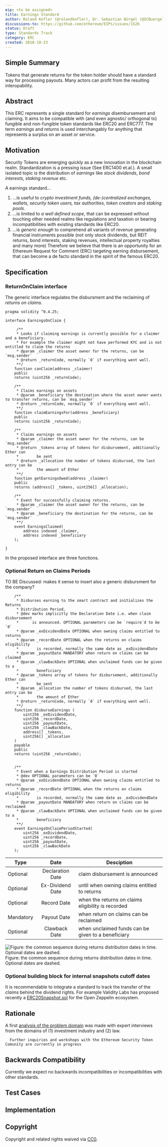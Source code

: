 ```yaml
---
eip: <to be assigned>
title: Earnings Standard
author: Roland Kofler (@rolandkofler), Dr. Sebastian Bürgel (@SCBuergel)
discussions-to: https://github.com/ethereum/EIPs/issues/1526
status: Draft
type: Standards Track
category: ERC
created: 2018-10-23
---
```


<!--You can leave these HTML comments in your merged EIP and delete the visible duplicate text guides, they will not appear and may be helpful to refer to if you edit it again. This is the suggested template for new EIPs. Note that an EIP number will be assigned by an editor. When opening a pull request to submit your EIP, please use an abbreviated title in the filename, `eip-draft_title_abbrev.md`. The title should be 44 characters or less.-->

## Simple Summary
<!--"If you can't explain it simply, you don't understand it well enough." Provide a simplified and layman-accessible explanation of the EIP.-->
Tokens that generate returns for the token holder should have a standard way for processing payouts. Many actors can profit from the resulting interopability.

## Abstract
<!--A short (~200 word) description of the technical issue being addressed.-->
This ERC represents a single standard for *earnings* disembursement and claiming. It aims to be compatible with (and even agnostic/ orthogonal to) fungible and non-fungible token standards like ERC20 and ERC777.
The term *earnings* and *returns* is used interchangably for anything that represents a surplus on an asset or service.

## Motivation
<!--The motivation is critical for EIPs that want to change the Ethereum protocol. It should clearly explain why the existing protocol specification is inadequate to address the problem that the EIP solves. EIP submissions without sufficient motivation may be rejected outright.-->
Security Tokens are emerging quickly as a new innovation in the blockchain realm. Standardization is a pressing issue (See ERC1400 et.al.). A small isolated topic is the distribution of *earnings* like *stock dividends*, *bond interests*, *staking revenue* etc.

A earnings standard...
1. ...is useful to *crypto investment funds, (de-)centralized exchanges, wallets, security token users, tax authorities*, *token creators* and *staking pools*.
2. ...is limited to *a well defined scope*, that can be expressed without touching other needed realms like regulations and taxation or bearing incompatibilities with existing standards like ERC20.
3. ...is *generic enough* to comprehend all variants of revenue generating financial instruments possible (not only stock dividends, but REIT returns, bond interests, staking revenues, intellectual property royalties and many more)
Therefore we believe that there is an opportunity for an Ethereum Request for Comment (ERC) targeting earning disbursement, that can become a de facto standard in the spirit of the famous ERC20.

## Specification
<!--The technical specification should describe the syntax and semantics of any new feature. The specification should be detailed enough to allow competing, interoperable implementations for any of the current Ethereum platforms (go-ethereum, parity, cpp-ethereum, ethereumj, ethereumjs, and [others](https://github.com/ethereum/wiki/wiki/Clients)).-->


### ReturnOnClaim interface

The generic interface regulates the disbursment and the reclaiming of *returns on claims*.
```
pragma solidity ^0.4.25;

interface EarningsOnClaim {

     /**
     * Looks if claiming earnings is currently possible for a claimer and a beneficiary. 
     * For example the claimer might not have performed KYC and is not entitled to claim the returns 
     * @param _claimer the asset owner for the returns, can be `msg.sender`
     * @return _returnCode, normally `0` if everything went well.
     **/
    function canClaim(address _claimer)
    public
    returns (uint256 _returnCode);

    /**
     * Claims earnings on assets
     * @param _beneficiary the destination where the asset owner wants to transfer returns, can be `msg.sender`
     * @return _returnCode, normally `0` if everything went well.
     **/
    function claimEarningsFor(address _beneficiary)
    public
    returns (uint256 _returnCode);

    /**
     * Claims earnings on assets
     * @param _claimer the asset owner for the returns, can be `msg.sender`
     * @return _tokens array of tokens for disbursement, additionally Ether can
     *        be sent
     * @return _allocation the number of tokens disbursed, the last entry can be
     *        the amount of Ether
     **/
    function getEarningsOwed(address _claimer)
    public
    returns (address[] _tokens, uint256[] _allocation);

    /**
     * Event for successfully claiming returns.
     * @param _claimer the asset owner for the returns, can be `msg.sender`
     * @param _beneficiary the destination for the returns, can be `msg.sender`
     **/
    event EarningsClaimed(
        address indexed _claimer,
        address indexed _beneficiary
    );

}
```
In the proposed interface are three functions.

### Optional Return on Claims Periods
TO BE Discussed: makes it sense to insert also a generic disbursment for the company?
```
    /**
     * Disburses earning to the smart contract and initializes the Returns
     * Distribution Period.
     * @dev marks implicitly the Declaration Date i.e. when claim disbursement
     *      is announced. OPTIONAL parameters can be `require`d to be `0`
     * @param _exDividendDate OPTIONAL when owning claims entitled to returns
     * @param _recordDate OPTIONAL when the returns on claims eligibility
     *        is recorded, normally the same date as _exDividendDate
     * @param _payoutDate MANDATORY when return on claims can be claimed
     * @param _clawBackDate OPTIONAL when unclaimed funds can be given to a
     *        beneficiary
     * @param _tokens array of tokens for disbursement, additionally Ether can
     *        be sent
     * @param _allocation the number of tokens disbursed, the last entry can be
     *        the amount of Ether
     * @return _returnCode, normally `0` if everything went well.
     **/
    function disburseEarnings (
        uint256 _exDividendDate,
        uint256 _recordDate,
        uint256 _payoutDate,
        uint256 _clawBackDate,
        address[] _tokens,
        uint256[] _allocation
    )
    payable
    public
    returns (uint256 _returnCode);
    
    
    /**
     * Event when a Earnings Distribution Period is started
     * @dev OPTIONAL parameters can be `0`
     * @param _exDividendDate OPTIONAL when owning claims entitled to returns
     * @param _recordDate OPTIONAL when the returns on claims eligibility
     *        is recorded, normally the same date as _exDividendDate
     * @param _payoutDate MANDATORY when return on claims can be reclaimed
     * @param _clawBackDate OPTIONAL when unclaimed funds can be given to a
     *        beneficiary
     **/
    event EarningsOnClaimPeriodStarted(
        uint256 _exDividendDate,
        uint256 _recordDate,
        uint256 _payoutDate,
        uint256 _clawBackDate
    );
 ```

| Type      | Date            | Desciption                                         |
| ----------|:---------------:| -------------------------------------------------- |
| Optional  |Declaration Date |	claim disbursement is announced                    |
| Optional	|Ex-Dividend Date |	until when owning claims entitled to returns       |
| Optional	|Record Date	  | when the returns on claims eligibility is recorded |
| Mandatory	|Payout Date	  | when return on claims can be reclaimed             |
| Optional  |Clawback Date	  | when unclaimed funds can be given to a beneficiary |

![Figure: the common sequence during returns distribution dates in time. Optional dates are dashed.](/assets/eip-dividend/20181710_DividendTokenStandard_ResearchingtheProblemDomain.png)
Figure: the common sequence during returns distribution dates in time. Optional dates are dashed.

### Optional building block for  internal snapshots cutoff dates
It is recommendable to integrate a standard to track the transfer of the
*claims* behind the dividend rights.
For example Validity Labs has proposed recently a [ERC20Snapshot.sol](https://github.com/OpenZeppelin/openzeppelin-solidity/blob/617d5278865da56455fd64d149ff1f6ff6071f1d/contracts/token/ERC20/ERC20Snapshot.sol#L44)
 for the Open Zeppelin ecosystem.

## Rationale
<!--The rationale fleshes out the specification by describing what motivated the design and why particular design decisions were made. It should describe alternate designs that were considered and related work, e.g. how the feature is supported in other languages. The rationale may also provide evidence of consensus within the community, and should discuss important objections or concerns raised during discussion.-->

A first [analysis of the problem domain](https://docs.google.com/document/d/1ERjxWZbsGXp4J6ZKotyoniTlLNjaZO4JSwg66UHc-p0/edit?usp=sharing) was made with expert interviews from the
domains of (1) investment industry and (2) law.

      Further inquiries and workshops with the Ethereum Security Token Comunity are currently in progress

## Backwards Compatibility
<!--All EIPs that introduce backwards incompatibilities must include a section describing these incompatibilities and their severity. The EIP must explain how the author proposes to deal with these incompatibilities. EIP submissions without a sufficient backwards compatibility treatise may be rejected outright.-->

Currently we expect no backwards incompatibilities or incompatibilities with
other standards.

## Test Cases
<!--Test cases for an implementation are mandatory for EIPs that are affecting consensus changes. Other EIPs can choose to include links to test cases if applicable.-->

## Implementation
<!--The implementations must be completed before any EIP is given status "Final", but it need not be completed before the EIP is accepted. While there is merit to the approach of reaching consensus on the specification and rationale before writing code, the principle of "rough consensus and running code" is still useful when it comes to resolving many discussions of API details.-->

## Copyright
Copyright and related rights waived via [CC0](https://creativecommons.org/publicdomain/zero/1.0/).
